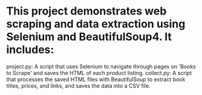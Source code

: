 # This project demonstrates web scraping and data extraction using Selenium and BeautifulSoup4. It includes:

project.py: A script that uses Selenium to navigate through pages on 'Books to Scrape' and saves the HTML of each product listing.
collect.py: A script that processes the saved HTML files with BeautifulSoup to extract book titles, prices, and links, and saves the data into a CSV file.
